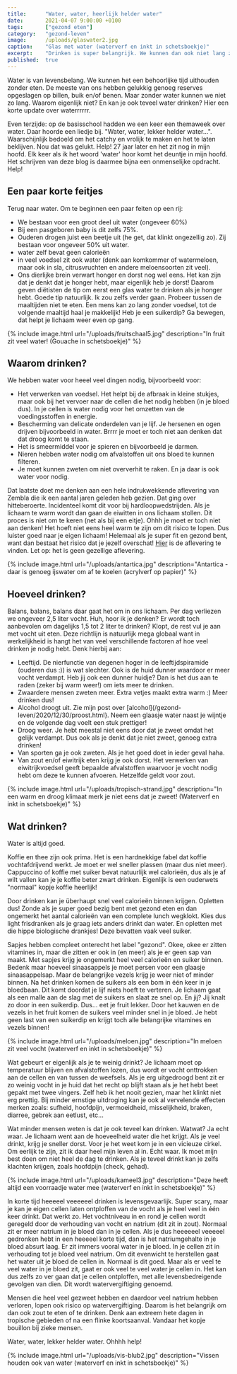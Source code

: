 ```yaml
---
title:      "Water, water, heerlijk helder water"
date:       2021-04-07 9:00:00 +0100
tags:       ["gezond eten"]
category:   "gezond-leven"
image:      /uploads/glaswater2.jpg
caption:    "Glas met water (waterverf en inkt in schetsboekje)"
excerpt:    "Drinken is super belangrijk. We kunnen dan ook niet lang zonder. Hier lees je van alles over water. Hoeveel je nodig hebt en waarom. En wist je dat je ook teveel water kan drinken?"
published:  true
---
```


Water is van levensbelang. We kunnen het een behoorlijke tijd uithouden zonder eten. De meeste van ons hebben gelukkig genoeg reserves opgeslagen op billen, buik en/of benen. Maar zonder water kunnen we niet zo lang. Waarom eigenlijk niet? En kan je ook teveel water drinken? Hier een korte update over waterrrrrr.

Even terzijde: op de basisschool hadden we een keer een themaweek over water. Daar hoorde een liedje bij. "Water, water, lekker helder water...". Waarschijnlijk bedoeld om het catchy en vrolijk te maken en het te laten beklijven. Nou dat was gelukt. Help! 27 jaar later en het zit nog in mijn hoofd. Elk keer als ik het woord 'water' hoor komt het deuntje in mijn hoofd. Het schrijven van deze blog is daarmee bijna een onmenselijke opdracht. Help!

## Een paar korte feitjes

Terug naar water. Om te beginnen een paar feiten op een rij:

* We bestaan voor een groot deel uit water (ongeveer 60%)
* Bij een pasgeboren baby is dit zelfs 75%.
* Ouderen drogen juist een beetje uit (he get, dat klinkt ongezellig zo). Zij bestaan voor ongeveer 50% uit water.
* water zelf bevat geen calorieën
* in veel voedsel zit ook water (denk aan komkommer of watermeloen, maar ook in sla, citrusvruchten en andere meloensoorten zit veel).
* Ons dierlijke brein verwart honger en dorst nog wel eens. Het kan zijn dat je denkt dat je honger hebt, maar eigenlijk heb je dorst! Daarom geven diëtisten de tip om eerst een glas water te drinken als je honger hebt. Goede tip natuurlijk. Ik zou zelfs verder gaan. Probeer tussen de maaltijden niet te eten. Een mens kan zo lang zonder voedsel, tot de volgende maaltijd haal je makkelijk! Heb je een suikerdip? Ga bewegen, dat helpt je lichaam weer even op gang.

{% include image.html url="/uploads/fruitschaal5.jpg" description="In fruit zit veel water! (Gouache in schetsboekje)" %}

## Waarom drinken?

We hebben water voor heeel veel dingen nodig, bijvoorbeeld voor:
* Het verwerken van voedsel. Het helpt bij de afbraak in kleine stukjes, maar ook bij het vervoer naar de cellen die het nodig hebben (in je bloed dus). In je cellen is water nodig voor het omzetten van de voedingsstoffen in energie.
* Bescherming van delicate onderdelen van je lijf. Je hersenen en ogen drijven bijvoorbeeld in water. Brrrr je moet er toch niet aan denken dat dat droog komt te staan.
* Het is smeermiddel voor je spieren en bijvoorbeeld je darmen.
* Nieren hebben water nodig om afvalstoffen uit ons bloed te kunnen filteren.
* Je moet kunnen zweten om niet oververhit te raken. En ja daar is ook water voor nodig.

Dat laatste doet me denken aan een hele indrukwekkende aflevering van Zembla die ik een aantal jaren geleden heb gezien. Dat ging over hitteberoerte. Incidenteel komt dit voor bij hardloopwedstrijden. Als je lichaam te warm wordt dan gaan de eiwitten in ons lichaam stollen. Dit proces is niet om te keren (net als bij een eitje). Ohhh je moet er toch niet aan denken! Het hoeft niet eens heel warm te zijn om dit risico te lopen. Dus luister goed naar je eigen lichaam! Helemaal als je super fit en gezond bent, want dan bestaat het risico dat je jezelf overschat! [Hier](https://www.bnnvara.nl/zembla/artikelen/onnodig-doden-door-hitteberoerte-bij-hardloopevenementen) is de aflevering te vinden. Let op: het is geen gezellige aflevering.

{% include image.html url="/uploads/antartica.jpg" description="Antartica - daar is genoeg ijswater om af te koelen (acrylverf op papier)" %}

## Hoeveel drinken?

Balans, balans, balans daar gaat het om in ons lichaam. Per dag verliezen we ongeveer 2,5 liter vocht. Huh, hoor ik je denken? Er wordt toch aanbevolen om dagelijks 1,5 tot 2 liter te drinken? Klopt, de rest vul je aan met vocht uit eten. Deze richtlijn is natuurlijk mega globaal want in werkelijkheid is hangt het van veel verschillende factoren af hoe veel drinken je nodig hebt. Denk hierbij aan:

* Leeftijd. De nierfunctie van degenen hoger in de leeftijdspiramide (ouderen dus :)) is wat slechter. Ook is de huid dunner waardoor er meer vocht verdampt. Heb jij ook een dunner huidje? Dan is het dus aan te raden (zeker bij warm weer!) om iets meer te drinken.
* Zwaardere mensen zweten meer. Extra vetjes maakt extra warm :) Meer drinken dus!
* Alcohol droogt uit. Zie mijn post over [alcohol](/gezond-leven/2020/12/30/proost.html}. Neem een glaasje water naast je wijntje en de volgende dag voelt een stuk prettiger!
* Droog weer. Je hebt meestal niet eens door dat je zweet omdat het gelijk verdampt. Dus ook als je denkt dat je niet zweet, genoeg extra drinken!
* Van sporten ga je ook zweten. Als je het goed doet in ieder geval haha.
* Van zout en/of eiwitrijk eten krijg je ook dorst. Het verwerken van eiwitrijkvoedsel geeft bepaalde afvalstoffen waarvoor je vocht nodig hebt om deze te kunnen afvoeren. Hetzelfde geldt voor zout.

{% include image.html url="/uploads/tropisch-strand.jpg" description="In een warm en droog klimaat merk je niet eens dat je zweet! (Waterverf en inkt in schetsboekje)" %}

## Wat drinken?

Water is altijd goed.

Koffie en thee zijn ook prima. Het is een hardnekkige fabel dat koffie vochtafdrijvend werkt. Je moet er wel sneller plassen (maar dus niet meer). Cappuccino of koffie met suiker bevat natuurlijk wel calorieën, dus als je af wilt vallen kan je je koffie beter zwart drinken. Eigenlijk is een ouderwets "normaal" kopje koffie heerlijk!

Door drinken kan je überhaupt snel veel calorieën binnen krijgen. Opletten dus! Zonde als je super goed bezig bent met gezond eten en dan ongemerkt het aantal calorieën van een complete lunch wegklokt. Kies dus light frisdranken als je graag iets anders drinkt dan water. En opletten met die hippe biologische drankjes! Deze bevatten vaak veel suiker.

Sapjes hebben compleet onterecht het label "gezond". Okee, okee er zitten vitamines in, maar die zitten er ook in (en meer) als je er geen sap van maakt. Met sapjes krijg je ongemerkt heel veel calorieën en suiker binnen. Bedenk maar hoeveel sinaasappels je moet persen voor een glaasje sinaasappelsap. Maar de belangrijke vezels krijg je weer niet of minder binnen. Na het drinken komen de suikers als een bom in één keer in je bloedbaan. Dit komt doordat je lijf niets hoeft te verteren. Je lichaam gaat als een malle aan de slag met de suikers en slaat ze snel op.  En jij? Jij knalt zo door in een suikerdip. Dus... eet je fruit lekker. Door het kauwen en de vezels in het fruit komen de suikers veel minder snel in je bloed. Je hebt geen last van een suikerdip en krijgt toch alle belangrijke vitamines en vezels binnen!

{% include image.html url="/uploads/meloen.jpg" description="In meloen zit veel vocht (waterverf en inkt in schetsboekje)" %}

Wat gebeurt er eigenlijk als je te weinig drinkt? Je lichaam moet op temperatuur blijven en afvalstoffen lozen, dus wordt er vocht onttrokken aan de cellen en van tussen de weefsels. Als je erg uitgedroogd bent zit er zo weinig vocht in je huid dat het recht op blijft staan als je het hebt beet gepakt met twee vingers. Zelf heb ik het nooit gezien, maar het klinkt niet erg prettig. Bij minder ernstige uitdroging kan je ook al vervelende effecten merken zoals: sufheid, hoofdpijn, vermoeidheid, misselijkheid, braken, diarree, gebrek aan eetlust, etc...

Wat minder mensen weten is dat je ook teveel kan drinken. Watwat? Ja echt waar. Je lichaam went aan de hoeveelheid water die het krijgt. Als je veel drinkt, krijg je sneller dorst. Voor je het weet kom je in een vicieuze cirkel. Om eerlijk te zijn, zit ik daar heel mijn leven al in. Echt waar. Ik moet mijn best doen om niet heel de dag te drinken. Als je teveel drinkt kan je zelfs klachten krijgen, zoals hoofdpijn (check, gehad).

{% include image.html url="/uploads/kameel3.jpg" description="Deze heeft altijd een voorraadje water mee (waterverf en inkt in schetsboekje)" %}

In korte tijd heeeeel veeeeeel drinken is levensgevaarlijk. Super scary, maar je kan je eigen cellen laten ontploffen van de vocht als je heel veel in één keer drinkt. Dat werkt zo. Het vochtniveau in en rond je cellen wordt geregeld door de verhouding van vocht en natrium (dit zit in zout). Normaal zit er meer natrium in je bloed dan in je cellen. Als je dus heeeeeel veeeeel gedronken hebt in een heeeeel korte tijd, dan is het natriumgehalte in je bloed absurt laag. Er zit immers vooral water in je bloed. In je cellen zit in verhouding tot je bloed veel natrium. Om dit evenwicht te herstellen gaat het water uit je bloed de cellen in. Normaal is dit goed. Maar als er veel te veel water in je bloed zit, gaat er ook veel te veel water je cellen in. Het kan dus zelfs zo ver gaan dat je cellen ontploffen, met alle levensbedreigende gevolgen van dien. Dit wordt watervergiftiging genoemd.

Mensen die heel veel gezweet hebben en daardoor veel natrium hebben verloren, lopen ook risico op watervergiftiging. Daarom is het belangrijk om dan ook zout te eten of te drinken. Denk aan extreem hete dagen in tropische gebieden of na een flinke koortsaanval. Vandaar het kopje bouillon bij zieke mensen.  

Water, water, lekker helder water. Ohhhh help!

{% include image.html url="/uploads/vis-blub2.jpg" description="Vissen houden ook van water (waterverf en inkt in schetsboekje)" %}
